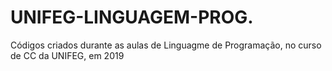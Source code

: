 # UNIFEG-LINGUAGEM-PROG.
Códigos criados durante as aulas de Linguagme de Programação, no curso de CC da UNIFEG, em 2019
